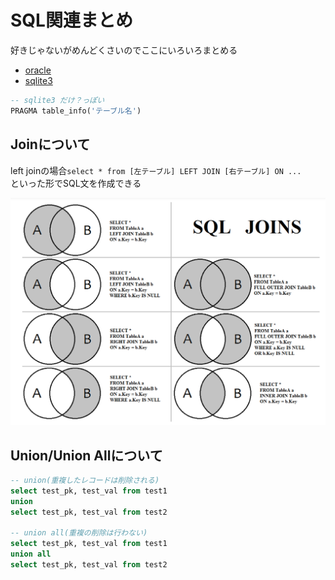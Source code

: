 # SQL関連まとめ

好きじゃないがめんどくさいのでここにいろいろまとめる

- [oracle](oracle)
- [sqlite3](sqlite3)

```sql
-- sqlite3 だけ？っぽい
PRAGMA table_info('テーブル名')
```

## Joinについて

left joinの場合`select * from [左テーブル] LEFT JOIN [右テーブル] ON ...`  
といった形でSQL文を作成できる

![About Join](img/SQL_JOINS.png)

## Union/Union Allについて

```sql
-- union(重複したレコードは削除される)
select test_pk, test_val from test1
union 
select test_pk, test_val from test2

-- union all(重複の削除は行わない)
select test_pk, test_val from test1
union all 
select test_pk, test_val from test2
```
